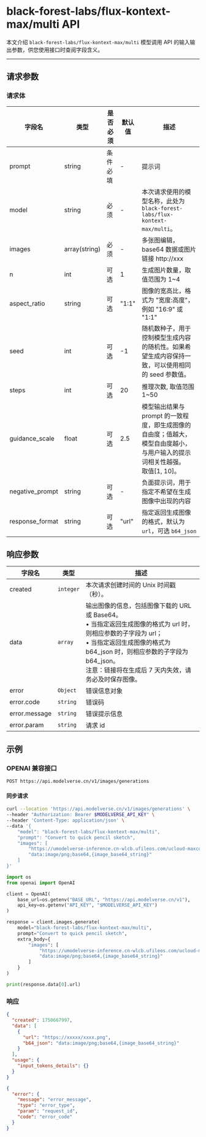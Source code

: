 # black-forest-labs/flux-kontext-max/multi API

本文介绍 `black-forest-labs/flux-kontext-max/multi` 模型调用 API 的输入输出参数，供您使用接口时查阅字段含义。

---

## 请求参数

### 请求体

| 字段名          | 类型          | 是否必须 | 默认值 | 描述                                                                                                                          |
| --------------- | ------------- | -------- | ------ | ----------------------------------------------------------------------------------------------------------------------------- |
| prompt          | string        | 条件必填 | -      | 提示词                                                                                                                        |
| model           | string        | 必须     | -      | 本次请求使用的模型名称，此处为 `black-forest-labs/flux-kontext-max/multi`。                                                   |
| images          | array(string) | 必须     | -      | 多张图编辑，base64 数据或图片链接 http://xxx                                                                                  |
| n               | int           | 可选     | 1      | 生成图片数量，取值范围为 1~4                                                                                                  |
| aspect_ratio    | string        | 可选     | "1:1"  | 图像的宽高比，格式为 "宽度:高度"，例如 "16:9" 或 "1:1"                                                                        |
| seed            | int           | 可选     | -1     | 随机数种子，用于控制模型生成内容的随机性。如果希望生成内容保持一致，可以使用相同的 seed 参数值。                              |
| steps           | int           | 可选     | 20     | 推理次数, 取值范围 1~50                                                                                                       |
| guidance_scale  | float         | 可选     | 2.5    | 模型输出结果与 prompt 的一致程度，即生成图像的自由度；值越大，模型自由度越小，与用户输入的提示词相关性越强。<br>取值[1, 10]。 |
| negative_prompt | string        | 可选     | -      | 负面提示词，用于指定不希望在生成图像中出现的内容                                                                              |
| response_format | string        | 可选     | "url"  | 指定返回生成图像的格式，默认为 `url`，可选 `b64_json`                                                                         |

## 响应参数

| 字段名        | 类型      | 描述                                                                                                                                                                                                                                                    |
| ------------- | --------- | ------------------------------------------------------------------------------------------------------------------------------------------------------------------------------------------------------------------------------------------------------- |
| created       | `integer` | 本次请求创建时间的 Unix 时间戳（秒）。                                                                                                                                                                                                                  |
| data          | `array`   | 输出图像的信息，包括图像下载的 URL 或 Base64。<br>• 当指定返回生成图像的格式为 url 时，则相应参数的子字段为 url；<br>• 当指定返回生成图像的格式为 b64_json 时，则相应参数的子字段为 b64_json。<br>注意：链接将在生成后 7 天内失效，请务必及时保存图像。 |
| error         | `Object`  | 错误信息对象                                                                                                                                                                                                                                            |
| error.code    | `string`  | 错误码                                                                                                                                                                                                                                                  |
| error.message | `string`  | 错误提示信息                                                                                                                                                                                                                                            |
| error.param   | `string`  | 请求 id                                                                                                                                                                                                                                                 |

## 示例

### OPENAI 兼容接口

`POST https://api.modelverse.cn/v1/images/generations`

#### 同步请求

```bash
curl --location 'https://api.modelverse.cn/v1/images/generations' \
--header "Authorization: Bearer $MODELVERSE_API_KEY" \
--header 'Content-Type: application/json' \
--data '{
    "model": "black-forest-labs/flux-kontext-max/multi",
    "prompt": "Convert to quick pencil sketch",
    "images": [
        "https://umodelverse-inference.cn-wlcb.ufileos.com/ucloud-maxcot.jpg",
        "data:image/png;base64,{image_base64_string}"
    ]
}'
```

```python
import os
from openai import OpenAI

client = OpenAI(
    base_url=os.getenv("BASE_URL", "https://api.modelverse.cn/v1"),
    api_key=os.getenv("API_KEY", "$MODELVERSE_API_KEY")
)

response = client.images.generate(
    model="black-forest-labs/flux-kontext-max/multi",
    prompt="Convert to quick pencil sketch",
    extra_body={
        "images": [
            "https://umodelverse-inference.cn-wlcb.ufileos.com/ucloud-maxcot.jpg",
            "data:image/png;base64,{image_base64_string}"
        ]
    }
)

print(response.data[0].url)
```

### 响应

```json
{
  "created": 1750667997,
  "data": [
    {
      "url": "https://xxxxx/xxxx.png",
      "b64_json": "data:image/png;base64,{image_base64_string}"
    }
  ],
  "usage": {
    "input_tokens_details": {}
  }
}
```

```json
{
  "error": {
    "message": "error_message",
    "type": "error_type",
    "param": "request_id",
    "code": "error_code"
  }
}
```

<!--
TODO:异步请求
### 异步请求

``` -->
